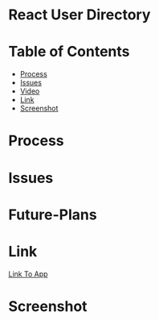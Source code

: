 # React User Directory

# Table of Contents

* [Process](#Process)
* [Issues](#Issues)
* [Video](#Video)
* [Link](#Link)
* [Screenshot](#Screenshot)

# Process



# Issues



# Future-Plans



# Link 

[Link To App]()

# Screenshot

![]()

![]()